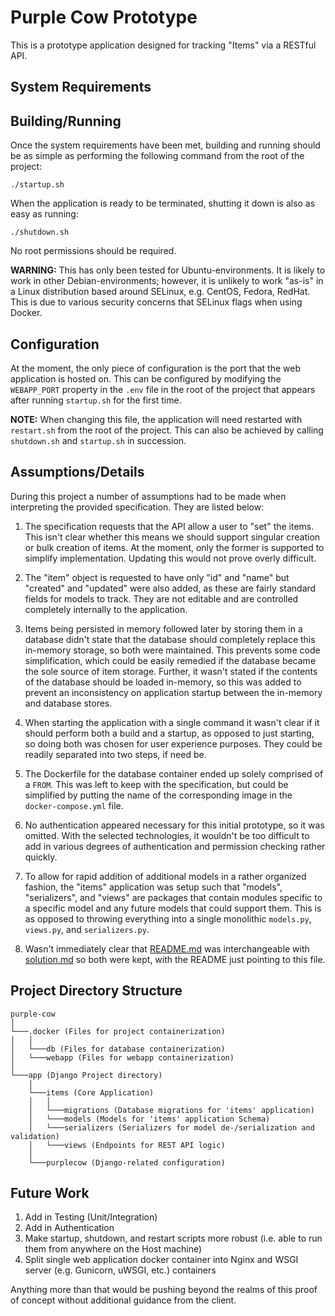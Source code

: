 # Purple Cow Prototype

This is a prototype application designed for tracking "Items" via a RESTful API.

## System Requirements
## Building/Running

Once the system requirements have been met, building and running should be as simple as performing the following command from the root of the project:

```
./startup.sh
```

When the application is ready to be terminated, shutting it down is also as easy as running:

```
./shutdown.sh
```

No root permissions should be required.

**WARNING:** This has only been tested for Ubuntu-environments. It is likely to work in other Debian-environments; however, it is unlikely to work "as-is" in a Linux distribution based around SELinux, e.g. CentOS, Fedora, RedHat. This is due to various security concerns that SELinux flags when using Docker.

## Configuration

At the moment, the only piece of configuration is the port that the web application is hosted on. This can be configured by modifying the `WEBAPP_PORT` property in the `.env` file in the root of the project that appears after running `startup.sh` for the first time.

**NOTE:** When changing this file, the application will need restarted with `restart.sh` from the root of the project. This can also be achieved by calling `shutdown.sh` and `startup.sh` in succession.

## Assumptions/Details

During this project a number of assumptions had to be made when interpreting the provided specification. They are listed below:

1. The specification requests that the API allow a user to "set" the items. This isn't clear whether this means we should support singular creation or bulk creation of items. At the moment, only the former is supported to simplify implementation. Updating this would not prove overly difficult.
   
2. The "item" object is requested to have only "id" and "name" but "created" and "updated" were also added, as these are fairly standard fields for models to track. They are not editable and are controlled completely internally to the application.
   
3. Items being persisted in memory followed later by storing them in a database didn't state that the database should completely replace this in-memory storage, so both were maintained. This prevents some code simplification, which could be easily remedied if the database became the sole source of item storage. Further, it wasn't stated if the contents of the database should be loaded in-memory, so this was added to prevent an inconsistency on application startup between the in-memory and database stores.

4. When starting the application with a single command it wasn't clear if it should perform both a build and a startup, as opposed to just starting, so doing both was chosen for user experience purposes. They could be readily separated into two steps, if need be.

5. The Dockerfile for the database container ended up solely comprised of a `FROM`. This was left to keep with the specification, but could be simplified by putting the name of the corresponding image in the `docker-compose.yml` file.

6. No authentication appeared necessary for this initial prototype, so it was omitted. With the selected technologies, it wouldn't be too difficult to add in various degrees of authentication and permission checking rather quickly.

7. To allow for rapid addition of additional models in a rather organized fashion, the "items" application was setup such that "models", "serializers", and "views" are packages that contain modules specific to a specific model and any future models that could support them. This is as opposed to throwing everything into a single monolithic `models.py`, `views.py`, and `serializers.py`.

8. Wasn't immediately clear that [README.md](README.md) was interchangeable with [solution.md](solution.md) so both were kept, with the README just pointing to this file.

## Project Directory Structure

```
purple-cow  
│
└───.docker (Files for project containerization)
│   │
│   └───db (Files for database containerization)
│   └───webapp (Files for webapp containerization)
│   
└───app (Django Project directory)
    │
    └───items (Core Application)
    │   │
    │   └───migrations (Database migrations for 'items' application)
    │   └───models (Models for 'items' application Schema)
    │   └───serializers (Serializers for model de-/serialization and validation)
    │   └───views (Endpoints for REST API logic)
    │
    └───purplecow (Django-related configuration)
```

## Future Work

1. Add in Testing (Unit/Integration)
2. Add in Authentication
3. Make startup, shutdown, and restart scripts more robust (i.e. able to run them from anywhere on the Host machine)
4. Split single web application docker container into Nginx and WSGI server (e.g. Gunicorn, uWSGI, etc.) containers

Anything more than that would be pushing beyond the realms of this proof of concept without additional guidance from the client.
